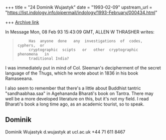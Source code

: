 +++
title = "24 Dominik Wujastyk"
date = "1993-02-09"
upstream_url = "https://list.indology.info/pipermail/indology/1993-February/000434.html"

+++
[Archive link](https://list.indology.info/pipermail/indology/1993-February/000434.html)

In Message Mon, 08 Feb 93 15:43:09 GMT,
  ALLEN W THRASHER <THRASHER at MAIL.LOC.GOV> writes:

>          Has  anyone  done   any  investigations  of  codes,  cyphers,  or
>          cryptographic  scipts   or   other  cryptographic  phenomena   in
>          traditional India?

I was immediately put in mind of Col. Sleeman's decipherment of the secret
language of the Thugs, which he wrote about in 1836 in his book
Ramaseeana.

I also seem to remember that there's a little about Buddhist tantric
"sandhaabhaa.saa" in Agehananda Bharati's book on Tantra.  There may well
be a more developed literature on this, but it's not my field.  I read
Bharati's book a long time ago, as an academic tourist, so to speak.

Dominik
----------------
Dominik Wujastyk                                  d.wujastyk at ucl.ac.uk
                                                       +44 71 611 8467




